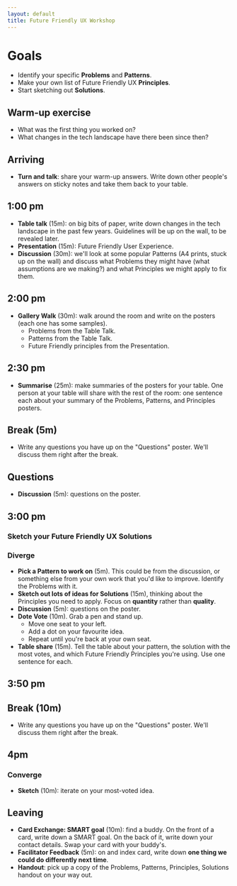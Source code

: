 ```yaml
---
layout: default
title: Future Friendly UX Workshop
---
```


# Goals

* Identify your specific **Problems** and **Patterns**.
* Make your own list of Future Friendly UX **Principles**.
* Start sketching out **Solutions**.

## Warm-up exercise

* What was the first thing you worked on?
* What changes in the tech landscape have there been since then?

## Arriving

* **Turn and talk**: share your warm-up answers. Write down other people's answers on sticky notes and take them back to your table.

## 1:00 pm

* **Table talk** (15m): on big bits of paper, write down changes in the tech landscape in the past few years. Guidelines will be up on the wall, to be revealed later.
* **Presentation** (15m): Future Friendly User Experience.
* **Discussion** (30m): we'll look at some popular Patterns (A4 prints, stuck up on the wall) and discuss what Problems they might have (what assumptions are we making?) and what Principles we might apply to fix them.

## 2:00 pm

* **Gallery Walk** (30m): walk around the room and write on the posters (each one has some samples).
  * Problems from the Table Talk.
  * Patterns from the Table Talk.
  * Future Friendly principles from the Presentation.

## 2:30 pm

* **Summarise** (25m): make summaries of the posters for your table. One person at your table will share with the rest of the room: one sentence each about your summary of the Problems, Patterns, and Principles posters.

## Break (5m)

* Write any questions you have up on the "Questions" poster. We'll discuss them right after the break.

## Questions

* **Discussion** (5m): questions on the poster.

## 3:00 pm

### Sketch your Future Friendly UX Solutions

### Diverge

* **Pick a Pattern to work on** (5m). This could be from the discussion, or something else from your own work that you'd like to improve. Identify the Problems with it.
* **Sketch out lots of ideas for Solutions** (15m), thinking about the Principles you need to apply. Focus on **quantity** rather than **quality**.
* **Discussion** (5m): questions on the poster.
* **Dote Vote** (10m). Grab a pen and stand up.
  * Move one seat to your left.
  * Add a dot on your favourite idea.
  * Repeat until you're back at your own seat.
* **Table share** (15m). Tell the table about your pattern, the solution with the most votes, and which Future Friendly Principles you're using. Use one sentence for each.

## 3:50 pm

## Break (10m)

* Write any questions you have up on the "Questions" poster. We'll discuss them right after the break.

## 4pm

### Converge

* **Sketch** (10m): iterate on your most-voted idea.

## Leaving

* **Card Exchange: SMART goal** (10m): find a buddy. On the front of a card, write down a SMART goal. On the back of it, write down your contact details. Swap your card with your buddy's.
* **Facilitator Feedback** (5m): on and index card, write down **one thing we could do differently next time**.
* **Handout**: pick up a copy of the Problems, Patterns, Principles, Solutions handout on your way out.
